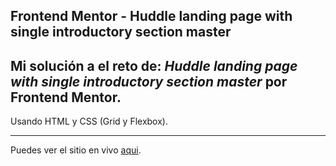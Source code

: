**Frontend Mentor - Huddle landing page with single introductory section master**
---
Mi solución a el reto de: **_Huddle landing page with single introductory section master_** por Frontend Mentor. 
---
Usando HTML y CSS (Grid y Flexbox).

---
Puedes ver el sitio en vivo [aqui](https://dan-raccoon-69.github.io/Challengue-Huddle-landing-page-with-single-introductory-section/).